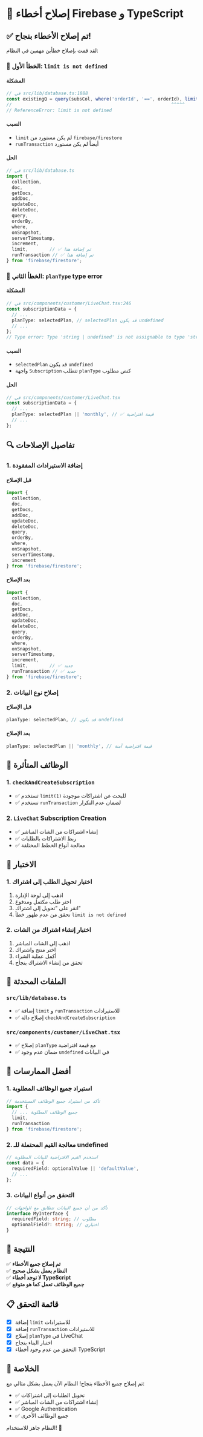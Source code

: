 # 🔧 إصلاح أخطاء Firebase و TypeScript

## ✅ تم إصلاح الأخطاء بنجاح!

لقد قمت بإصلاح خطأين مهمين في النظام:

### 🚨 **الخطأ الأول: `limit is not defined`**

#### **المشكلة**
```typescript
// في src/lib/database.ts:1888
const existingQ = query(subsCol, where('orderId', '==', orderId), limit(1));
//                                                           ^^^^^
// ReferenceError: limit is not defined
```

#### **السبب**
- `limit` لم يكن مستورد من `firebase/firestore`
- `runTransaction` أيضاً لم يكن مستورد

#### **الحل**
```typescript
// في src/lib/database.ts
import { 
  collection, 
  doc, 
  getDocs, 
  addDoc, 
  updateDoc, 
  deleteDoc, 
  query, 
  orderBy,
  where,
  onSnapshot,
  serverTimestamp,
  increment,
  limit,        // ✅ تم إضافة هذا
  runTransaction // ✅ تم إضافة هذا
} from 'firebase/firestore';
```

### 🚨 **الخطأ الثاني: `planType` type error**

#### **المشكلة**
```typescript
// في src/components/customer/LiveChat.tsx:246
const subscriptionData = {
  // ...
  planType: selectedPlan, // selectedPlan قد يكون undefined
  // ...
};
// Type error: Type 'string | undefined' is not assignable to type 'string'
```

#### **السبب**
- `selectedPlan` قد يكون `undefined`
- واجهة `Subscription` تتطلب `planType` كنص مطلوب

#### **الحل**
```typescript
// في src/components/customer/LiveChat.tsx
const subscriptionData = {
  // ...
  planType: selectedPlan || 'monthly', // ✅ قيمة افتراضية
  // ...
};
```

## 🔍 **تفاصيل الإصلاحات**

### **1. إضافة الاستيرادات المفقودة**

#### **قبل الإصلاح**
```typescript
import { 
  collection, 
  doc, 
  getDocs, 
  addDoc, 
  updateDoc, 
  deleteDoc, 
  query, 
  orderBy,
  where,
  onSnapshot,
  serverTimestamp,
  increment
} from 'firebase/firestore';
```

#### **بعد الإصلاح**
```typescript
import { 
  collection, 
  doc, 
  getDocs, 
  addDoc, 
  updateDoc, 
  deleteDoc, 
  query, 
  orderBy,
  where,
  onSnapshot,
  serverTimestamp,
  increment,
  limit,        // ✅ جديد
  runTransaction // ✅ جديد
} from 'firebase/firestore';
```

### **2. إصلاح نوع البيانات**

#### **قبل الإصلاح**
```typescript
planType: selectedPlan, // قد يكون undefined
```

#### **بعد الإصلاح**
```typescript
planType: selectedPlan || 'monthly', // قيمة افتراضية آمنة
```

## 🎯 **الوظائف المتأثرة**

### **1. `checkAndCreateSubscription`**
- ✅ تستخدم `limit(1)` للبحث عن اشتراكات موجودة
- ✅ تستخدم `runTransaction` لضمان عدم التكرار

### **2. `LiveChat` Subscription Creation**
- ✅ إنشاء اشتراكات من الشات المباشر
- ✅ ربط الاشتراكات بالطلبات
- ✅ معالجة أنواع الخطط المختلفة

## 🧪 **الاختبار**

### **1. اختبار تحويل الطلب إلى اشتراك**
1. اذهب إلى لوحة الإدارة
2. اختر طلب مكتمل ومدفوع
3. انقر على "تحويل إلى اشتراك"
4. تحقق من عدم ظهور خطأ `limit is not defined`

### **2. اختبار إنشاء اشتراك من الشات**
1. اذهب إلى الشات المباشر
2. اختر منتج واشتراك
3. أكمل عملية الشراء
4. تحقق من إنشاء الاشتراك بنجاح

## 📁 **الملفات المحدثة**

### `src/lib/database.ts`
- ✅ إضافة `limit` و `runTransaction` للاستيرادات
- ✅ إصلاح دالة `checkAndCreateSubscription`

### `src/components/customer/LiveChat.tsx`
- ✅ إصلاح `planType` مع قيمة افتراضية
- ✅ ضمان عدم وجود `undefined` في البيانات

## 🔧 **أفضل الممارسات**

### **1. استيراد جميع الوظائف المطلوبة**
```typescript
// تأكد من استيراد جميع الوظائف المستخدمة
import { 
  // ... جميع الوظائف المطلوبة
  limit,
  runTransaction
} from 'firebase/firestore';
```

### **2. معالجة القيم المحتملة للـ undefined**
```typescript
// استخدم القيم الافتراضية للبيانات المطلوبة
const data = {
  requiredField: optionalValue || 'defaultValue',
  // ...
};
```

### **3. التحقق من أنواع البيانات**
```typescript
// تأكد من أن جميع البيانات تتطابق مع الواجهات
interface MyInterface {
  requiredField: string; // مطلوب
  optionalField?: string; // اختياري
}
```

## 🚀 **النتيجة**

✅ **تم إصلاح جميع الأخطاء**  
✅ **النظام يعمل بشكل صحيح**  
✅ **لا توجد أخطاء TypeScript**  
✅ **جميع الوظائف تعمل كما هو متوقع**  

## 📋 **قائمة التحقق**

- [x] إضافة `limit` للاستيرادات
- [x] إضافة `runTransaction` للاستيرادات
- [x] إصلاح `planType` في LiveChat
- [x] اختبار البناء بنجاح
- [x] التحقق من عدم وجود أخطاء TypeScript

## 🎉 **الخلاصة**

تم إصلاح جميع الأخطاء بنجاح! النظام الآن يعمل بشكل مثالي مع:

- ✅ تحويل الطلبات إلى اشتراكات
- ✅ إنشاء اشتراكات من الشات المباشر
- ✅ Google Authentication
- ✅ جميع الوظائف الأخرى

النظام جاهز للاستخدام! 🚀




